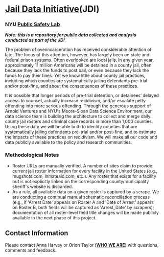 # <a href="https://publicsafetylab.org/jail-data-initiative"><b>Jail Data Initiative</b></a>(JDI)
### NYU <a href="https://publicsafetylab.org/"><b>Public Safety Lab</b></a>

<b><i>Note: this is a repository for public data collected and analysis conducted as part of the JDI</i></b>

The problem of overincarceration has received considerable attention of late. The focus of this attention, however, has largely been on state and federal prison systems. Often overlooked are local jails. In any given year, approximately 11 million Americans will be detained in a county jail, often because they lack the funds to post bail, or even because they lack the funds to pay their fines. Yet we know little about county jail practices, including which counties are systematically jailing defendants pre-trial and/or post-fine, and about the consequences of these practices. 

It is possible that longer periods of pre-trial detention, or detainees’ delayed access to counsel, actually increase recidivism, and/or escalate petty offending into more serious offending. Through the generous support of Arnold Ventures and NYU's Moore-Sloan Data Science Environment, our data science team is building the architecture to collect and merge daily county jail rosters and criminal case records in more than 1,000 counties. Using these data we will be able both to identify counties that are systematically jailing defendants pre-trial and/or post-fine, and to estimate the impacts of these practices on recidivism. We will make all our code and data publicly available to the policy and research communities.

### Methodological Notes

<ul>
  <li>Roster URLs are manually verified. A number of sites claim to provide current jail roster information for every facility in the United States (e.g., mugshots.com, inmateaid.com, etc.). Any roster that exists for a facility but is not explicitly linked on the corresponding county/municipality sheriff's website is discarded.
  </li>
  <li>As a rule, all available data on a given roster is captured by a scrape. We are conducting a continual manual schematic reconciliation process (e.g., if 'Arrest Date' appears on Roster A and 'Date of Arrest' appears on Roster B, both fields will be captured as 'Arrest_Date' by scrapers); documentation of all roster-level field title changes will be made publicly available in the next phase of this project.
  </li>
</ul>

## Contact Information

Please contact Anna Harvey or Orion Taylor (<a href="https://publicsafetylab.org/who-we-are"><b>WHO WE ARE</b></a>) with questions, comments and feedback.
